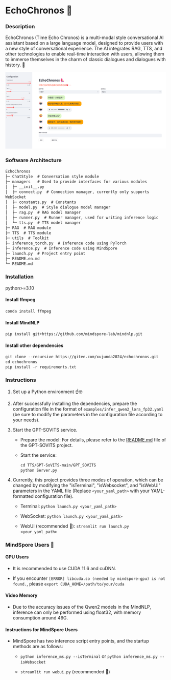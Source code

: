 # EchoChronos 🥰

### Description
EchoChronos (Time Echo Chronos) is a multi-modal style conversational AI assistant based on a large language model, designed to provide users with a new style of conversational experience. The AI integrates RAG, TTS, and other technologies to enable real-time interaction with users, allowing them to immerse themselves in the charm of classic dialogues and dialogues with history. 🥸

![lindaiyu](./assert/image.png)

### Software Architecture
```
EchoChronos
├─ ChatStyle  # Conversation style module
├─ managers   # Used to provide interfaces for various modules
│  ├─ __init__.py
│  ├─ connect.py  # Connection manager, currently only supports WebSocket
│  ├─ constants.py  # Constants
│  ├─ model.py  # Style dialogue model manager
│  ├─ rag.py  # RAG model manager
│  ├─ runner.py  # Runner manager, used for writing inference logic
│  └─ tts.py  # TTS model manager
├─ RAG  # RAG module
├─ TTS  # TTS module
├─ utils  # Toolkit
├─ inference_torch.py  # Inference code using PyTorch
├─ inference.py  # Inference code using MindSpore
├─ launch.py  # Project entry point
├─ README.en.md
└─ README.md
```

### Installation

python>=3.10

#### Install ffmpeg

``` shell
conda install ffmpeg
```

#### Install MindNLP

``` shell
pip install git+https://github.com/mindspore-lab/mindnlp.git
```

#### Install other dependencies

``` shell
git clone --recursive https://gitee.com/xujunda2024/echochronos.git
cd echochronos
pip install -r requirements.txt
```

### Instructions

1. Set up a Python environment ☝️🤓 

2. After successfully installing the dependencies, prepare the configuration file in the format of `examples/infer_qwen2_lora_fp32.yaml` (be sure to modify the parameters in the configuration file according to your needs). 

3. Start the GPT-SOVITS service.

    - Prepare the model: For details, please refer to the [README.md](./TTS/GPT-SoVITS-main/README.md) file of the GPT-SOVITS project.

    - Start the service:
        ``` shell
        cd TTS/GPT-SoVITS-main/GPT_SOVITS
        python Server.py
        ```

4. Currently, this project provides three modes of operation, which can be changed by modifying the "isTerminal", "isWebsocket", and "isWebUI" parameters in the YAML file (Replace `<your_yaml_path>` with your YAML-formatted configuration file).
 
    - Terminal: `python launch.py <your_yaml_path>`

    - WebSocket: `python launch.py <your_yaml_path>`

    - WebUI (recommended 🤩): `streamlit run launch.py <your_yaml_path>`


### MindSpore Users 🤯

#### GPU Users 

- It is recommended to use CUDA 11.6 and cuDNN. 

- If you encounter `[ERROR] libcuda.so (needed by mindspore-gpu) is not found.`, please `export CUDA_HOME=/path/to/your/cuda` 

#### Video Memory 

- Due to the accuracy issues of the Qwen2 models in the MindNLP, inference can only be performed using float32, with memory consumption around 46G.

#### Instructions for MindSpore Users

- MindSpore has two inference script entry points, and the startup methods are as follows:

    - `python inference_ms.py --isTerminal` or `python inference_ms.py --isWebsocket`

    - `streamlit run webui.py` (recommended 🤩)

